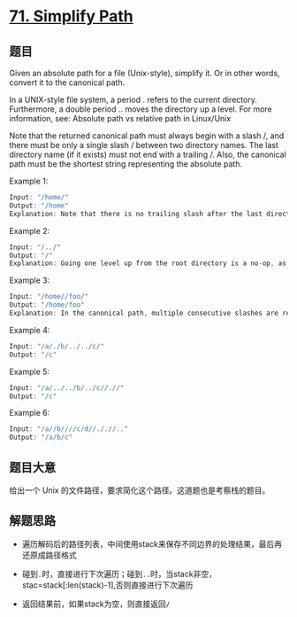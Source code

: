 # [71. Simplify Path](https://leetcode.com/problems/simplify-path/)

## 题目

Given an absolute path for a file (Unix-style), simplify it. Or in other words, convert it to the canonical path.

In a UNIX-style file system, a period . refers to the current directory. Furthermore, a double period .. moves the directory up a level. For more information, see: Absolute path vs relative path in Linux/Unix

Note that the returned canonical path must always begin with a slash /, and there must be only a single slash / between two directory names. The last directory name (if it exists) must not end with a trailing /. Also, the canonical path must be the shortest string representing the absolute path.



Example 1:

```c
Input: "/home/"
Output: "/home"
Explanation: Note that there is no trailing slash after the last directory name.
```

Example 2:

```c
Input: "/../"
Output: "/"
Explanation: Going one level up from the root directory is a no-op, as the root level is the highest level you can go.
```
Example 3:

```c
Input: "/home//foo/"
Output: "/home/foo"
Explanation: In the canonical path, multiple consecutive slashes are replaced by a single one.
```

Example 4:

```c
Input: "/a/./b/../../c/"
Output: "/c"
```


Example 5:

```c
Input: "/a/../../b/../c//.//"
Output: "/c"
```

Example 6:

```c
Input: "/a//b////c/d//././/.."
Output: "/a/b/c"
```

## 题目大意

给出一个 Unix 的文件路径，要求简化这个路径。这道题也是考察栈的题目。

## 解题思路

- 遍历解码后的路径列表，中间使用stack来保存不同边界的处理结果，最后再还原成路径格式

- 碰到`.`时，直接进行下次遍历；碰到`..`时，当stack非空，stac=stack[:len(stack)-1],否则直接进行下次遍历

- 返回结果前，如果stack为空，则直接返回`/`